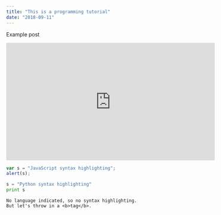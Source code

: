 ```yaml
---
title: "This is a programming tutorial"
date: "2018-09-11"
---
```


Example post

<iframe width="560" height="315" src="https://www.youtube.com/embed/4n0xNbfJLR8" frameborder="0" allowfullscreen></iframe>

```javascript
var s = "JavaScript syntax highlighting";
alert(s);
```
 
```python
s = "Python syntax highlighting"
print s
```
 
```
No language indicated, so no syntax highlighting. 
But let's throw in a <b>tag</b>.
```